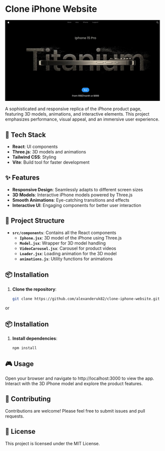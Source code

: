 # Clone iPhone Website

![Desktop View](./desktop.jpg)

A sophisticated and responsive replica of the iPhone product page, featuring 3D models, animations, and interactive elements. This project emphasizes performance, visual appeal, and an immersive user experience.

## 🚀 Tech Stack

- **React**: UI components
- **Three.js**: 3D models and animations
- **Tailwind CSS**: Styling
- **Vite**: Build tool for faster development

## ✨ Features

- **Responsive Design**: Seamlessly adapts to different screen sizes
- **3D Models**: Interactive iPhone models powered by Three.js
- **Smooth Animations**: Eye-catching transitions and effects
- **Interactive UI**: Engaging components for better user interaction

## 📂 Project Structure

- **`src/components`**: Contains all the React components
  - **`Iphone.jsx`**: 3D model of the iPhone using Three.js
  - **`Model.jsx`**: Wrapper for 3D model handling
  - **`VideoCarousel.jsx`**: Carousel for product videos
  - **`Loader.jsx`**: Loading animation for the 3D model
  - **`animations.js`**: Utility functions for animations

## 📦 Installation

1. **Clone the repository**:
   ```bash
   git clone https://github.com/alexanderuk82/clone-iphone-website.git
   ```

or

## 📦 Installation

1. **Install dependencies**:
   ```bash
   npm install
   ```

## 🎮 Usage

Open your browser and navigate to http://localhost:3000 to view the app.
Interact with the 3D iPhone model and explore the product features.

## 🤝 Contributing

Contributions are welcome! Please feel free to submit issues and pull requests.

## 📝 License

This project is licensed under the MIT License.
